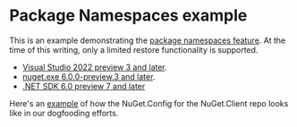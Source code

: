 # Package Namespaces example

This is an example demonstrating the [package namespaces feature](https://github.com/NuGet/Home/blob/dev/proposed/2021/PackageNamespaces.md).
At the time of this writing, only a limited restore functionality is supported.

* [Visual Studio 2022 preview 3 and later](https://visualstudio.microsoft.com/vs/preview/).
* [nuget.exe 6.0.0-preview.3 and later](https://www.nuget.org/downloads).
* [.NET SDK 6.0 preview 7 and later](https://devblogs.microsoft.com/dotnet/announcing-net-6-preview-7/)

Here's an [example](https://github.com/NuGet/NuGet.Client/blob/dev-kartheekp-ms-dogfood-namespaces/NuGet.Config) of how the NuGet.Config for the NuGet.Client repo looks like in our dogfooding efforts.
